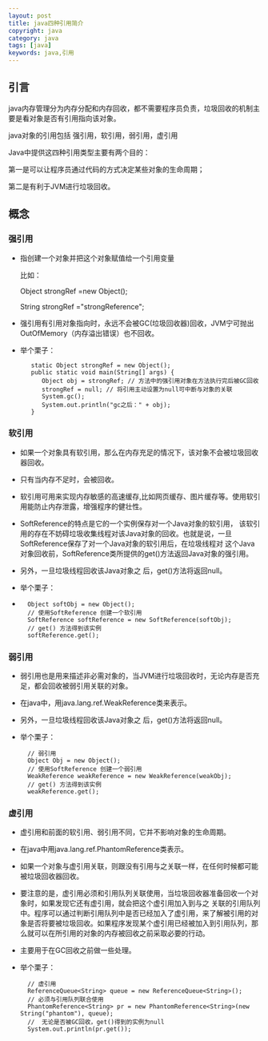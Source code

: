 ```yaml
---
layout: post
title: java四种引用简介
copyright: java
category: java
tags: [java]
keywords: java,引用
---
```

## 引言
java内存管理分为内存分配和内存回收，都不需要程序员负责，垃圾回收的机制主要是看对象是否有引用指向该对象。

java对象的引用包括
  强引用，软引用，弱引用，虚引用

Java中提供这四种引用类型主要有两个目的：

第一是可以让程序员通过代码的方式决定某些对象的生命周期；

第二是有利于JVM进行垃圾回收。
## 概念
### 强引用
* 指创建一个对象并把这个对象赋值给一个引用变量

     比如：

     Object strongRef =new Object();

     String strongRef ="strongReference";

* 强引用有引用对象指向时，永远不会被GC(垃圾回收器)回收，JVM宁可抛出OutOfMemory（内存溢出错误）也不回收。

* 举个栗子：

    	 static Object strongRef = new Object();
    	 public static void main(String[] args) {
        	Object obj = strongRef; // 方法中的强引用对象在方法执行完后被GC回收
        	strongRef = null; // 将引用主动设置为null可中断与对象的关联
        	System.gc();
        	System.out.println("gc之后：" + obj);
    	 }
### 软引用
* 如果一个对象具有软引用，那么在内存充足的情况下，该对象不会被垃圾回收器回收。
* 只有当内存不足时，会被回收。
* 软引用可用来实现内存敏感的高速缓存,比如网页缓存、图片缓存等。使用软引用能防止内存泄露，增强程序的健壮性。   
* SoftReference的特点是它的一个实例保存对一个Java对象的软引用， 该软引用的存在不妨碍垃圾收集线程对该Java对象的回收。也就是说，一旦SoftReference保存了对一个Java对象的软引用后，在垃圾线程对 这个Java对象回收前，SoftReference类所提供的get()方法返回Java对象的强引用。

* 另外，一旦垃圾线程回收该Java对象之 后，get()方法将返回null。

* 举个栗子：
* 
		Object softObj = new Object();
        // 使用SoftReference 创建一个软引用
        SoftReference softReference = new SoftReference(softObj);
        // get() 方法得到该实例
        softReference.get();

### 弱引用
* 弱引用也是用来描述非必需对象的，当JVM进行垃圾回收时，无论内存是否充足，都会回收被弱引用关联的对象。
* 在java中，用java.lang.ref.WeakReference类来表示。
* 另外，一旦垃圾线程回收该Java对象之 后，get()方法将返回null。
* 举个栗子：

        // 弱引用
        Object Obj = new Object();
        // 使用SoftReference 创建一个弱引用
        WeakReference weakReference = new WeakReference(weakObj);
        // get() 方法得到该实例
        weakReference.get();

### 虚引用
* 虚引用和前面的软引用、弱引用不同，它并不影响对象的生命周期。
* 在java中用java.lang.ref.PhantomReference类表示。
* 如果一个对象与虚引用关联，则跟没有引用与之关联一样，在任何时候都可能被垃圾回收器回收。
* 要注意的是，虚引用必须和引用队列关联使用，当垃圾回收器准备回收一个对象时，如果发现它还有虚引用，就会把这个虚引用加入到与之 关联的引用队列中。程序可以通过判断引用队列中是否已经加入了虚引用，来了解被引用的对象是否将要被垃圾回收。如果程序发现某个虚引用已经被加入到引用队列，那么就可以在所引用的对象的内存被回收之前采取必要的行动。
* 主要用于在GC回收之前做一些处理。
* 举个栗子：
   
        // 虚引用
        ReferenceQueue<String> queue = new ReferenceQueue<String>();
        // 必须与引用队列联合使用
        PhantomReference<String> pr = new PhantomReference<String>(new String("phantom"), queue);
        //  无论是否被GC回收，get()得到的实例为null
        System.out.println(pr.get());